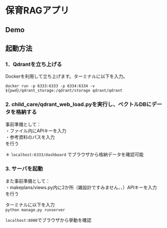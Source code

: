 # 保育RAGアプリ

## Demo 

## 起動方法

### 1．Qdrantを立ち上げる
Dockerを利用して立ち上げます。ターミナルに以下を入力。
```
docker run -p 6333:6333 -p 6334:6334 -v ${pwd}/qdrant_storage:/qdrant/storage qdrant/qdrant
```

### 2. child_care/qdrant_web_load.pyを実行し、ベクトルDBにデータを格納する
事前準備として：  
・ファイル内にAPIキーを入力  
・参考資料のパスを入力  
を行う  

＊ `localhost:6333/dashboard` でブラウザから格納データを確認可能

### 3. サーバを起動
また事前準備として：  
・makeplans/views.py内に2か所（雑設計ですみません、、）APIキーを入力  
を行う  

ターミナルに以下を入力  
`python manage.py runserver`  

`localhost:8000`でブラウザから挙動を確認

